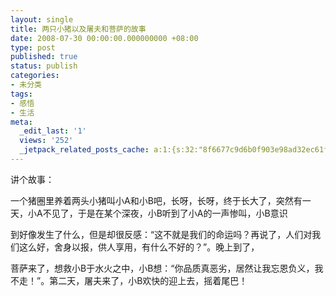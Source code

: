 ```yaml
---
layout: single
title: 两只小猪以及屠夫和菩萨的故事
date: 2008-07-30 00:00:00.000000000 +08:00
type: post
published: true
status: publish
categories:
- 未分类
tags:
- 感悟
- 生活
meta:
  _edit_last: '1'
  views: '252'
  _jetpack_related_posts_cache: a:1:{s:32:"8f6677c9d6b0f903e98ad32ec61f8deb";a:2:{s:7:"expires";i:1481522417;s:7:"payload";a:0:{}}}
---
```

<p>讲个故事：</p>
<p>一个猪圈里养着两头小猪叫小A和小B吧，长呀，长呀，终于长大了，突然有一天，小A不见了，于是在某个深夜，小B听到了小A的一声惨叫，小B意识</p>
<p>到好像发生了什么，但是却很反感：“这不就是我们的命运吗？再说了，人们对我们这么好，舍身以报，供人享用，有什么不好的？”。晚上到了，</p>
<p>菩萨来了，想救小B于水火之中，小B想：“你品质真恶劣，居然让我忘恩负义，我不走！”。第二天，屠夫来了，小B欢快的迎上去，摇着尾巴！</p>
